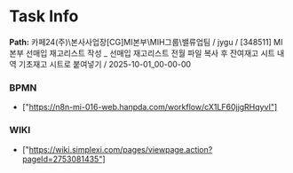 # Task Info

**Path:** 카페24(주)\본사사업장\[CG]MI본부\MIH그룹\밸류업팀 / jygu / [348511] MI본부 선매입 재고리스트 작성 _ 선매입 재고리스트 전월 파일 복사 후 잔여재고 시트 내역 기초재고 시트로 붙여넣기 / 2025-10-01_00-00-00

### BPMN
- ["https://n8n-mi-016-web.hanpda.com/workflow/cX1LF60jjgRHqyvI"]

### WIKI
- ["https://wiki.simplexi.com/pages/viewpage.action?pageId=2753081435"]

